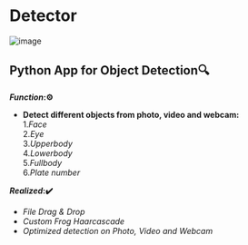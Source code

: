 # Detector
![image](https://user-images.githubusercontent.com/90557802/147775701-1857e928-ed1a-46d0-9fb1-03be6c0d0c8e.png)
## **Python App for Object Detection**🔍
**_Function_:⚙️**
- **Detect different objects from photo, video and webcam:** <br />
  1.*Face* <br />
  2.*Eye* <br />
  3.*Upperbody* <br />
  4.*Lowerbody* <br />
  5.*Fullbody* <br />
  6.*Plate number* <br />
  
**_Realized_:✔️** <br />
  - *File Drag & Drop* <br />
  - *Custom Frog Haarcascade* <br />
  - *Optimized detection on Photo, Video and Webcam* <br />
